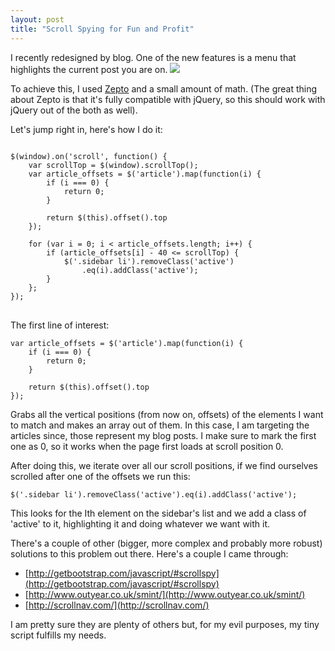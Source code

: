 ```yaml
---
layout: post
title: "Scroll Spying for Fun and Profit"
---
```

I recently redesigned by blog. One of the new features is a menu that highlights the current post you are on.
<img src="http://f.cl.ly/items/133x0c1u0K0g0Y3g0g1W/scrollspying.gif" class="small">

To achieve this, I used [Zepto](http://zeptojs.com/) and a small amount of math. (The great thing about Zepto is that it's fully compatible with jQuery, so this should work with jQuery out of the both as well).

Let's jump right in, here's how I do it:

<pre>
<code>
$(window).on('scroll', function() {
	var scrollTop = $(window).scrollTop();
	var article_offsets = $('article').map(function(i) { 
		if (i === 0) {
			return 0;
		}

		return $(this).offset().top 
	});

	for (var i = 0; i &lt; article_offsets.length; i++) {
		if (article_offsets[i] - 40 &lt;= scrollTop) {
			$('.sidebar li').removeClass('active')
				.eq(i).addClass('active');
		}
	};
});
</code>
</pre>


The first line of interest:
	
	var article_offsets = $('article').map(function(i) { 
		if (i === 0) {
			return 0;
		}

		return $(this).offset().top 
	});
	
Grabs all the vertical positions (from now on, offsets) of the elements I want to match and makes an array out of them. In this case, I am targeting the articles since, those represent my blog posts. I make sure to mark the first one as 0, so it works when the page first loads at scroll position 0.

After doing this, we iterate over all our scroll positions, if we find ourselves scrolled after one of the offsets we run this:

	$('.sidebar li').removeClass('active').eq(i).addClass('active');
	
This looks for the Ith element on the sidebar's list and we add a class of 'active' to it, highlighting it and doing whatever we want with it.

There's a couple of other (bigger, more complex and probably more robust) solutions to this problem out there. Here's a couple I came through:

 - [http://getbootstrap.com/javascript/#scrollspy](http://getbootstrap.com/javascript/#scrollspy)
 - [http://www.outyear.co.uk/smint/](http://www.outyear.co.uk/smint/)
 - [http://scrollnav.com/](http://scrollnav.com/)
 
I am pretty sure they are plenty of others but, for my evil purposes, my tiny script fulfills my needs.